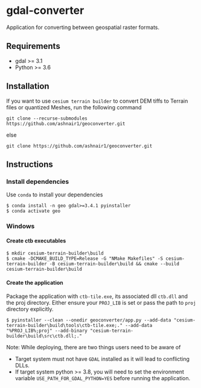 # gdal-converter

Application for converting between geospatial raster formats. 

## Requirements

- gdal >= 3.1
- Python >= 3.6

## Installation

If you want to use `cesium terrain builder` to convert DEM tiffs to Terrain files or quantized Meshes, run the following command
```
git clone --recurse-submodules https://github.com/ashnair1/geoconverter.git
```
else
```
git clone https://github.com/ashnair1/geoconverter.git
```

## Instructions

### Install dependencies

Use `conda` to install your dependencies
```console
$ conda install -n geo gdal>=3.4.1 pyinstaller
$ conda activate geo
```

### Windows

#### Create ctb executables

```console
$ mkdir cesium-terrain-builder\build
$ cmake -DCMAKE_BUILD_TYPE=Release -G "NMake Makefiles" -S cesium-terrain-builder -B cesium-terrain-builder\build && cmake --build cesium-terrain-builder\build
```

#### Create the application
Package the application with `ctb-tile.exe`, its associated dll `ctb.dll` and the proj directory. Either ensure your `PROJ_LIB` is set or pass the path to `proj` directory explicitly.

```console
$ pyinstaller --clean --onedir geoconverter/app.py --add-data "cesium-terrain-builder\build\tools\ctb-tile.exe;." --add-data "%PROJ_LIB%;proj" --add-binary "cesium-terrain-builder\build\src\ctb.dll;."
```

Note: While deploying, there are two things users need to be aware of
- Target system must not have `GDAL` installed as it will lead to conflicting DLLs.
- If target system python >= 3.8, you will need to set the environment variable `USE_PATH_FOR_GDAL_PYTHON=YES` before running the application.
